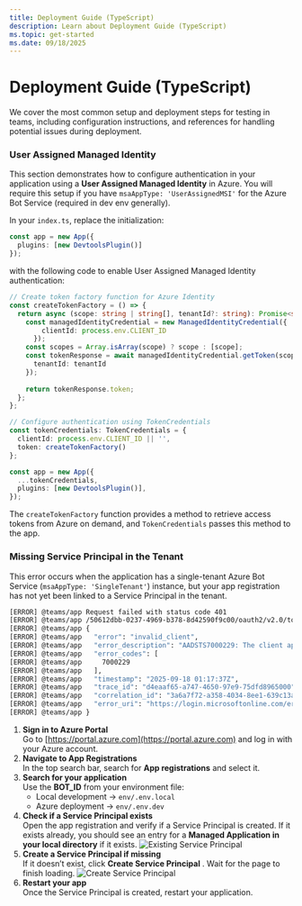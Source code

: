 ```yaml
---
title: Deployment Guide (TypeScript)
description: Learn about Deployment Guide (TypeScript)
ms.topic: get-started
ms.date: 09/18/2025
---
```


# Deployment Guide (TypeScript)

We cover the most common setup and deployment steps for testing in teams, including configuration instructions, and references for handling potential issues during deployment.

### User Assigned Managed Identity

This section demonstrates how to configure authentication in your application using a **User Assigned Managed Identity** in Azure. You will require this setup if you have `msaAppType: 'UserAssignedMSI'` for the Azure Bot Service (required in dev env generally).

In your `index.ts`, replace the initialization:
```typescript
const app = new App({
  plugins: [new DevtoolsPlugin()]
});
```
with the following code to enable User Assigned Managed Identity authentication: 
```typescript
// Create token factory function for Azure Identity
const createTokenFactory = () => {
  return async (scope: string | string[], tenantId?: string): Promise<string> => {
    const managedIdentityCredential = new ManagedIdentityCredential({
        clientId: process.env.CLIENT_ID
      });
    const scopes = Array.isArray(scope) ? scope : [scope];
    const tokenResponse = await managedIdentityCredential.getToken(scopes, {
      tenantId: tenantId
    });
   
    return tokenResponse.token;
  };
};

// Configure authentication using TokenCredentials
const tokenCredentials: TokenCredentials = {
  clientId: process.env.CLIENT_ID || '',
  token: createTokenFactory()
};

const app = new App({
  ...tokenCredentials,
  plugins: [new DevtoolsPlugin()],
});
```
The `createTokenFactory` function provides a method to retrieve access tokens from Azure on demand, and `TokenCredentials` passes this method to the app.  

### Missing Service Principal in the Tenant

This error occurs when the application has a single-tenant Azure Bot Service (`msaAppType: 'SingleTenant'`) instance, but your app registration has not yet been linked to a Service Principal in the tenant.    

```sh
[ERROR] @teams/app Request failed with status code 401
[ERROR] @teams/app /50612dbb-0237-4969-b378-8d42590f9c00/oauth2/v2.0/token
[ERROR] @teams/app {
[ERROR] @teams/app   "error": "invalid_client",
[ERROR] @teams/app   "error_description": "AADSTS7000229: The client application 78b9b9b6-6a3d-4c8f-9a53-95701700b726 is missing service principal in the tenant 50612dbb-0237-4969-b378-8d42590f9c00. See instructions here: https://go.microsoft.com/fwlink/?linkid=2225119 Trace ID: d4eaaf65-a747-4650-97e9-75dfd8965000 Correlation ID: 3a6a7f72-a358-4034-8ee1-639c13a6b321 Timestamp: 2025-09-18 01:17:37Z",
[ERROR] @teams/app   "error_codes": [
[ERROR] @teams/app     7000229
[ERROR] @teams/app   ],
[ERROR] @teams/app   "timestamp": "2025-09-18 01:17:37Z",
[ERROR] @teams/app   "trace_id": "d4eaaf65-a747-4650-97e9-75dfd8965000",
[ERROR] @teams/app   "correlation_id": "3a6a7f72-a358-4034-8ee1-639c13a6b321",
[ERROR] @teams/app   "error_uri": "https://login.microsoftonline.com/error?code=7000229"
[ERROR] @teams/app }
```

1. **Sign in to Azure Portal**  
   Go to [https://portal.azure.com](https://portal.azure.com) and log in with your Azure account.
2. **Navigate to App Registrations**  
   In the top search bar, search for **App registrations** and select it.
3. **Search for your application**  
   Use the **BOT_ID** from your environment file:  
   - Local development → `env/.env.local`  
   - Azure deployment → `env/.env.dev`
4. **Check if a Service Principal exists**  
   Open the app registration and verify if a Service Principal is created. If it exists already, you should see an entry for a **Managed Application in your local directory** if it exists.
  ![Existing Service Principal](/screenshots/existing-service-principal.png)
5. **Create a Service Principal if missing**  
   If it doesn’t exist, click **Create Service Principal** . Wait for the page to finish loading.
   ![Create Service Principal](/screenshots/create-service-principal.png)
6. **Restart your app**  
   Once the Service Principal is created, restart your application.
